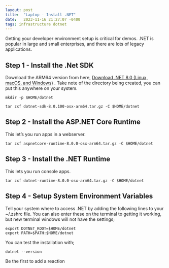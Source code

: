 ```yaml
---
layout: post
title:  "Laptop - Install .NET"
date:   2023-11-16 21:27:07 -0400
tags: infrastructure dotnet
---
```


Getting your developer environment setup is critical for demos. .NET is popular in large and small enterprises, and there are lots of legacy applications.

## Step 1 - Install the .Net SDK

Download the ARM64 version from here, [Download .NET 8.0 (Linux, macOS, and Windows)](https://dotnet.microsoft.com/en-us/download/dotnet/8.0) . Take note of the directory being created, you can put this anywhere on your system.

`mkdir -p $HOME/dotnet`

`tar zxf dotnet-sdk-8.0.100-osx-arm64.tar.gz -C $HOME/dotnet`

## Step 2 - Install the ASP.NET Core Runtime

This let’s you run apps in a webserver.

`tar zxf aspnetcore-runtime-8.0.0-osx-arm64.tar.gz -C $HOME/dotnet`

## Step 3 - Install the .NET Runtime

This lets you run console apps.

`tar zxf dotnet-runtime-8.0.0-osx-arm64.tar.gz -C $HOME/dotnet`

## Step 4 - Setup System Environment Variables

Tell your system where to access .NET by adding the following lines to your ~/.zshrc file. You can also enter these on the terminal to getting it working, but new terminal windows will not have the settings;

`export DOTNET_ROOT=$HOME/dotnet`  
`export PATH=$PATH:$HOME/dotnet`

You can test the installation with;

`dotnet --version`

Be the first to add a reaction